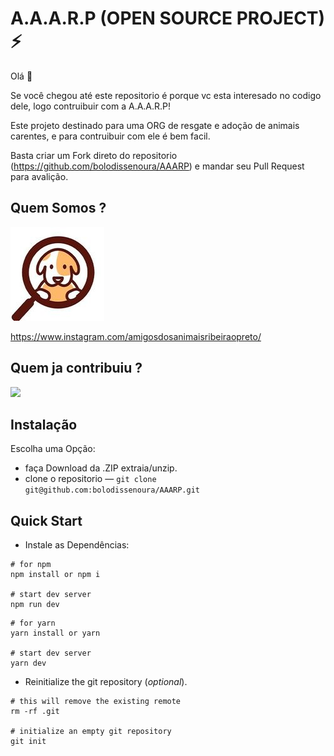 # A.A.A.R.P (OPEN SOURCE PROJECT) ⚡

Olá 👋

Se você chegou até este repositorio é porque vc esta interesado no codigo dele, logo contruibuir com a A.A.A.R.P!

Este projeto destinado para uma ORG de resgate e adoção de animais carentes, e para contruibuir com ele é bem facil.

Basta criar um Fork direto do repositorio (https://github.com/bolodissenoura/AAARP) e mandar seu Pull Request para avalição.

## Quem Somos ?

![Logo](/public/assets/img/logo.png)

https://www.instagram.com/amigosdosanimaisribeiraopreto/

## Quem ja contribuiu ?

<a href="https://github.com/bolodissenoura/AAARP/graphs/contributors">
  <img src="https://contrib.rocks/image?repo=bolodissenoura/AAARP"/>
</a>

## Instalação

Escolha uma Opção:

- faça Download da .ZIP extraia/unzip.
- clone o repositorio — `git clone git@github.com:bolodissenoura/AAARP.git`

## Quick Start

- Instale as Dependências:

```shell
# for npm
npm install or npm i

# start dev server
npm run dev
```

```shell
# for yarn
yarn install or yarn

# start dev server
yarn dev
```

- Reinitialize the git repository (_optional_).

```shell
# this will remove the existing remote
rm -rf .git

# initialize an empty git repository
git init
```
